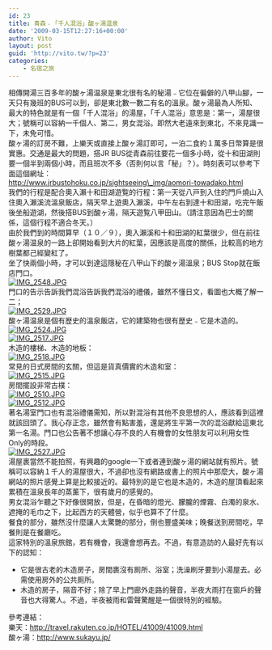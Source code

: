 ```yaml
---
id: 23
title: 青森﹣「千人混浴」酸ヶ湯温泉
date: '2009-03-15T12:27:16+00:00'
author: Vito
layout: post
guid: 'http://vito.tw/?p=23'
categories:
    - 名宿之旅
---
```


相傳開湯三百多年的酸ヶ湯温泉是東北很有名的秘湯﹣它位在徧僻的八甲山腳，一天只有幾班的BUS可以到，卻是東北數一數二有名的溫泉。酸ヶ湯最為人所知、最大的特色就是有一個「千人混浴」的湯屋，「千人混浴」意思是：第一，湯屋很大；號稱可以容納一千個人、第二，男女混浴。即然大老遠來到東北，不來見識一下，未免可惜。  
酸ヶ湯的訂房不難，上樂天或直接上酸ヶ湯訂即可，一泊二食約１萬多日幣算是很實惠。交通是最大的問題，搭JR BUS從青森前往要花一個多小時，從十和田湖則要一個半到兩個小時，而且班次不多（否則何以言「秘」？）。時刻表可以參考下面這個網址：  
http://www.jrbustohoku.co.jp/sightseeing\_img/aomori-towadako.html  
我們的行程是配合奧入瀨十和田湖遊覧的行程：第一天從八戸到入住的門戶燒山入住奧入瀨溪流溫泉飯店，隔天早上遊奧入瀨溪，中午左右到達十和田湖，吃完午飯後坐船遊湖，然後搭BUS到酸ヶ湯，隔天遊覧八甲田山。（請注意因為巴士的關係，這個行程不適合冬天。）  
由於我們到的時間算早（１０／９），奧入瀨溪和十和田湖的紅葉很少，但在前往酸ヶ湯温泉的一路上卻開始看到大片的紅葉，因應該是高度的關係，比較高的地方樹葉都己經變紅了。  
坐了快兩個小時，才可以到達這隱秘在八甲山下的酸ヶ湯溫泉；BUS Stop就在飯店門口。  
[![IMG_2548.JPG](http://farm4.static.flickr.com/3547/3334961628_61d6f832ac.jpg)](http://www.flickr.com/photos/vito_tai/3334961628/ "IMG_2548.JPG by Vito Tai, on Flickr")  
門口的告示告訴我們混浴告訴我們混浴的禮儀，雖然不懂日文，看圖也大概了解一二；  
[![IMG_2529.JPG](http://farm4.static.flickr.com/3299/3334905988_b08fbd517a.jpg)](http://www.flickr.com/photos/vito_tai/3334905988/ "IMG_2529.JPG by Vito Tai, on Flickr")  
酸ヶ湯温泉是個有歴史的溫泉飯店，它的建築物也很有歴史﹣它是木造的。  
[![IMG_2524.JPG](http://farm4.static.flickr.com/3573/3338641786_f56865f6f5.jpg)](http://www.flickr.com/photos/vito_tai/3338641786/ "IMG_2524.JPG by Vito Tai, on Flickr")  
[![IMG_2517.JPG](http://farm4.static.flickr.com/3337/3337778869_097a212311.jpg)](http://www.flickr.com/photos/vito_tai/3337778869/ "IMG_2517.JPG by Vito Tai, on Flickr")  
木造的樓梯、木造的地板：  
[![IMG_2518.JPG](http://farm4.static.flickr.com/3649/3338617850_d81acc1617.jpg)](http://www.flickr.com/photos/vito_tai/3338617850/ "IMG_2518.JPG by Vito Tai, on Flickr")  
常見的日式房間的玄關，但這是貨真價實的木造和室：  
[![IMG_2515.JPG](http://farm4.static.flickr.com/3373/3338598032_aba362c360.jpg)](http://www.flickr.com/photos/vito_tai/3338598032/ "IMG_2515.JPG by Vito Tai, on Flickr")  
房間擺設非常古樸：  
[![IMG_2510.JPG](http://farm4.static.flickr.com/3546/3337740487_2b22125caf.jpg)](http://www.flickr.com/photos/vito_tai/3337740487/ "IMG_2510.JPG by Vito Tai, on Flickr")  
[![IMG_2512.JPG](http://farm4.static.flickr.com/3600/3337751337_2c704582e7.jpg)](http://www.flickr.com/photos/vito_tai/3337751337/ "IMG_2512.JPG by Vito Tai, on Flickr")  
著名湯室門口也有混浴禮儀需知，所以對混浴有其他不良思想的人，應該看到這裡就該回頭了。我心存正念，雖然會有點害羞，還是將生平第一次的混浴獻給這東北第一名湯。門口也公告著不想讓心存不良的人有機會的女性朋友可以利用女性Only的時段。  
[![IMG_2527.JPG](http://farm4.static.flickr.com/3581/3338645824_9b689b939f.jpg)](http://www.flickr.com/photos/vito_tai/3338645824/ "IMG_2527.JPG by Vito Tai, on Flickr")  
湯屋裹當然不能拍照，有興趣的google一下或者連到酸ヶ湯的網站就有照片。號稱可以容納１千人的湯屋很大，不過卻也沒有網路或書上的照片中那麼大，酸ヶ湯網站的照片感覺上算是比較接近的。最特別的是它也是木造的，木造的屋頂看起來累積在溫泉長年的蒸薰下，很有歲月的感覺的。  
男女混浴乍聽之下好像很開放，但是，在昏暗的燈光、朦朧的煙霧、白濁的泉水、遮掩的毛巾之下，比起西方的天體營，似乎也算不了什麼。  
餐食的部分，雖然沒什麼讓人太驚艷的部分，倒也豐盛美味；晚餐送到房間吃，早餐則是在餐廳吃。  
這家特別的溫泉旅館，若有機會，我還會想再去。不過，有意造訪的人最好先有以下的認知：

- 它是很古老的木造房子，房間裹沒有厠所、浴室；洗澡刷牙要到小湯屋去。必需使用房外的公共厠所。
- 木造的房子，隔音不好；除了早上門廊外走路的聲音，半夜大雨打在窗戶的聲音也大得驚人。不過，半夜被雨和雷聲驚醒是一個很特別的經驗。

參考連結：  
樂天：http://travel.rakuten.co.jp/HOTEL/41009/41009.html  
酸ヶ湯：http://www.sukayu.jp/